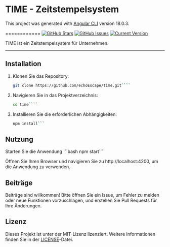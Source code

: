# TIME - Zeitstempelsystem

This project was generated with [Angular CLI](https://github.com/angular/angular-cli) version 18.0.3.

============
[![GitHub Stars](https://img.shields.io/github/stars/echoEscape/time.svg)](https://github.com/echoEscape/time/stargazers) [![GitHub Issues](https://img.shields.io/github/issues/echoEscape/time.svg)](https://github.com/echoEscape/time/issues) [![Current Version](https://img.shields.io/badge/version-0.0.0-yellow.svg)](https://github.com/echoEscape/time)

TIME ist ein Zeitstempelsystem für Unternehmen.

---

## Installation

1. Klonen Sie das Repository:
   ```bash
   git clone https://github.com/echoEscape/time.git````

2. Navigieren Sie in das Projektverzeichnis:
    ```bash
    cd time````

3. Installieren Sie die erforderlichen Abhängigkeiten:
    ```bash
    npm install```

## Nutzung
Starten Sie die Anwendung
    ```bash
    npm start````

Öffnen Sie Ihren Browser und navigieren Sie zu http://localhost:4200, um die Anwendung zu verwenden.

## Beiträge

Beiträge sind willkommen! Bitte öffnen Sie ein Issue, um Fehler zu melden oder neue Funktionen vorzuschlagen, und erstellen Sie Pull Requests für Ihre Änderungen.

## Lizenz

Dieses Projekt ist unter der MIT-Lizenz lizenziert. Weitere Informationen finden Sie in der [LICENSE]()-Datei.